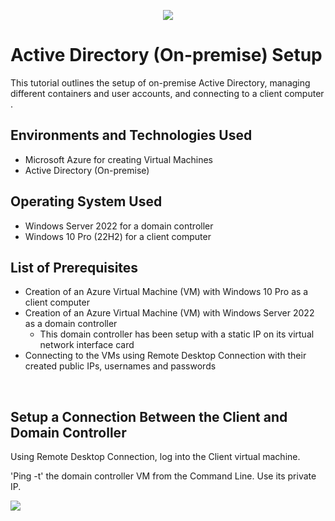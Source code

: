 <p align="center">
<img src="https://github.com/darrylbartlett/network-shares/assets/159499839/f3dd7112-ad2b-471c-9348-6c6ecac61e27)"/>
</p>

<h1>Active Directory (On-premise) Setup</h1>
This tutorial outlines the setup of on-premise Active Directory, managing different containers and user accounts, and connecting to a client computer .<br />


<h2>Environments and Technologies Used</h2>

- Microsoft Azure for creating Virtual Machines
- Active Directory (On-premise)

<h2>Operating System Used</h2>

- Windows Server 2022 for a domain controller
- Windows 10 Pro (22H2) for a client computer

<h2>List of Prerequisites</h2>

- Creation of an Azure Virtual Machine (VM) with Windows 10 Pro as a client computer
- Creation of an Azure Virtual Machine (VM) with Windows Server 2022 as a domain controller
    - This domain controller has been setup with a static IP on its virtual network interface card
- Connecting to the VMs using Remote Desktop Connection with their created public IPs, usernames and passwords
<br />

<h2>Setup a Connection Between the Client and Domain Controller</h2>

<p>Using Remote Desktop Connection, log into the Client virtual machine.</p>
<p>'Ping -t' the domain controller VM from the Command Line. Use its private IP.</p>
<p>
<img src="https://github.com/darrylbartlett/configure-ad/assets/159499839/c595fc7d-d1f6-431e-a955-d2c83c9b3895"/>
</p>
<br />
